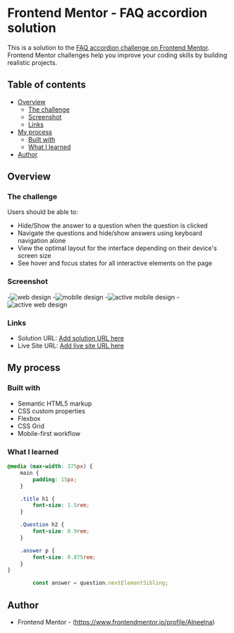 # Frontend Mentor - FAQ accordion solution

This is a solution to the [FAQ accordion challenge on Frontend Mentor](https://www.frontendmentor.io/challenges/faq-accordion-wyfFdeBwBz). Frontend Mentor challenges help you improve your coding skills by building realistic projects. 

## Table of contents

- [Overview](#overview)
  - [The challenge](#the-challenge)
  - [Screenshot](#screenshot)
  - [Links](#links)
- [My process](#my-process)
  - [Built with](#built-with)
  - [What I learned](#what-i-learned)
- [Author](#author)

## Overview

### The challenge

Users should be able to:

- Hide/Show the answer to a question when the question is clicked
- Navigate the questions and hide/show answers using keyboard navigation alone
- View the optimal layout for the interface depending on their device's screen size
- See hover and focus states for all interactive elements on the page

### Screenshot
-![web design](https://github.com/user-attachments/assets/e9c3e6ed-5c43-427a-b84f-a0e77716888c)
-![mobile design](https://github.com/user-attachments/assets/31fe1d51-e55a-44bf-aa5e-b27b973b2f9d)
-![active mobile design](https://github.com/user-attachments/assets/09a3cbe6-4943-4894-85ed-8384343c5a12)
-![active web design](https://github.com/user-attachments/assets/ccb96fa7-46a5-451f-825e-1b34e2b37429)

### Links

- Solution URL: [Add solution URL here](https://your-solution-url.com)
- Live Site URL: [Add live site URL here](https://your-live-site-url.com)

## My process

### Built with

- Semantic HTML5 markup
- CSS custom properties
- Flexbox
- CSS Grid
- Mobile-first workflow

### What I learned

```css
@media (max-width: 375px) {
    main {
        padding: 15px;
    }

    .title h1 {
        font-size: 1.5rem;
    }

    .Question h2 {
        font-size: 0.9rem;
    }

    .answer p {
        font-size: 0.875rem;
    }
}

```
```js
        const answer = question.nextElementSibling;

```

## Author

- Frontend Mentor - (https://www.frontendmentor.io/profile/Alneelna)

